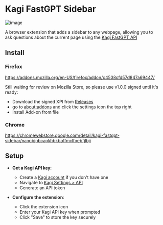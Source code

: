 # Kagi FastGPT Sidebar

![image](https://github.com/user-attachments/assets/e287fb61-224e-4dfb-a8b7-7894d499c08b)


A browser extension that adds a sidebar to any webpage, allowing you to ask questions about the current page using the [Kagi FastGPT API](https://help.kagi.com/kagi/api/fastgpt.html)

## Install

### Firefox
https://addons.mozilla.org/en-US/firefox/addon/c4538cfd57d847a69447/

Still waiting for review on Mozilla Store, so please use v1.0.0 signed until it's ready:

- Download the signed XPI from [Releases](https://github.com/0xgingi/kagi-fastgpt-sidebar/releases/v1.0.0)
- go to [about:addons](about:addons) and click the settings icon the top right
- Install Add-on from file

### Chrome
https://chromewebstore.google.com/detail/kagi-fastgpt-sidebar/nanobjnbcapkhbkbaffmclfoebfjlbjj

## Setup

- **Get a Kagi API key**:
   - Create a [Kagi account](https://kagi.com) if you don't have one
   - Navigate to [Kagi Settings > API](https://kagi.com/settings?p=api)
   - Generate an API token

- **Configure the extension**:
   - Click the extension icon
   - Enter your Kagi API key when prompted
   - Click "Save" to store the key securely
